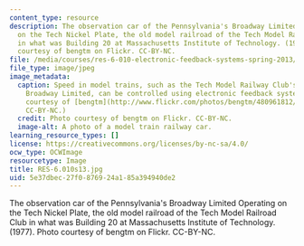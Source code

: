 ```yaml
---
content_type: resource
description: The observation car of the Pennsylvania's Broadway Limited Operating
  on the Tech Nickel Plate, the old model railroad of the Tech Model Railroad Club
  in what was Building 20 at Massachusetts Institute of Technology. (1977). Photo
  courtesy of bengtm on Flickr. CC-BY-NC.
file: /media/courses/res-6-010-electronic-feedback-systems-spring-2013/5e37dbec27f0876924a185a394940de2_RES-6.010s13.jpg
file_type: image/jpeg
image_metadata:
  caption: Speed in model trains, such as the Tech Model Railway Club's Pennsylvania's
    Broadway Limited, can be controlled using electronic feedback systems. (Photo
    courtesy of [bengtm](http://www.flickr.com/photos/bengtm/480961812/) on Flickr.
    CC-BY-NC.)
  credit: Photo courtesy of bengtm on Flickr. CC-BY-NC.
  image-alt: A photo of a model train railway car.
learning_resource_types: []
license: https://creativecommons.org/licenses/by-nc-sa/4.0/
ocw_type: OCWImage
resourcetype: Image
title: RES-6.010s13.jpg
uid: 5e37dbec-27f0-8769-24a1-85a394940de2
---
```

The observation car of the Pennsylvania's Broadway Limited Operating on the Tech Nickel Plate, the old model railroad of the Tech Model Railroad Club in what was Building 20 at Massachusetts Institute of Technology. (1977). Photo courtesy of bengtm on Flickr. CC-BY-NC.